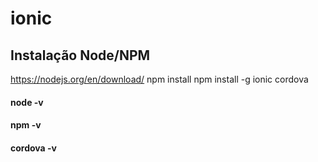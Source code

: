 # ionic
## Instalação Node/NPM
https://nodejs.org/en/download/
npm install
npm install -g ionic cordova

#### node -v
#### npm -v
#### cordova -v



